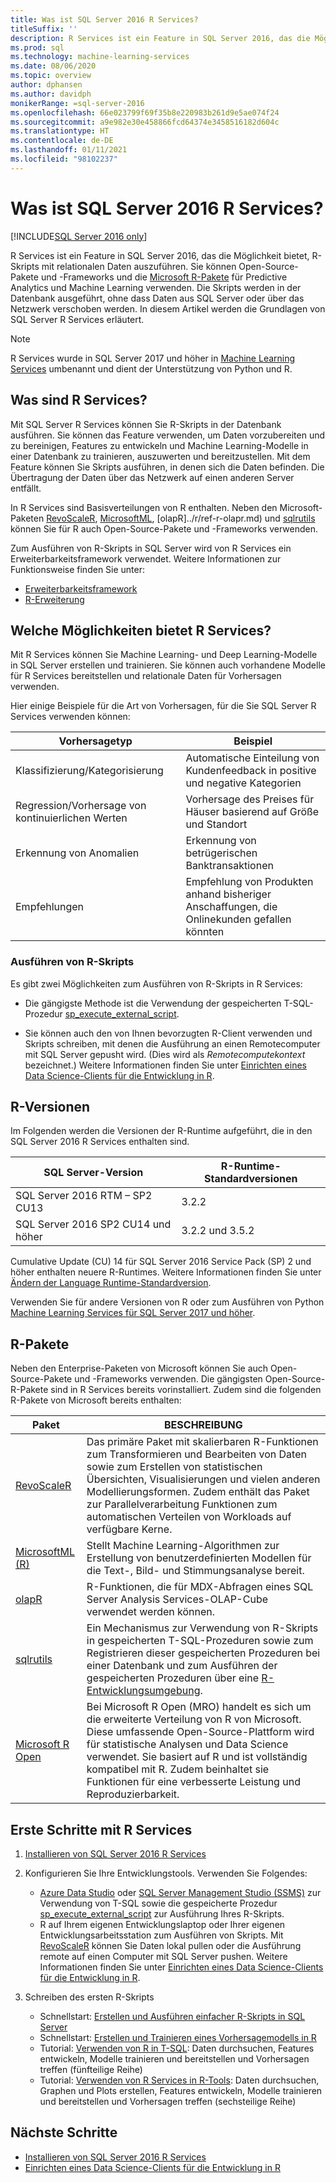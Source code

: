```yaml
---
title: Was ist SQL Server 2016 R Services?
titleSuffix: ''
description: R Services ist ein Feature in SQL Server 2016, das die Möglichkeit bietet, R-Skripts mit relationalen Daten auszuführen. Sie können Open-Source-Pakete und -Frameworks und die Microsoft R-Pakete für Predictive Analytics und Machine Learning verwenden. Die Skripts werden in der Datenbank ausgeführt, ohne dass Daten aus SQL Server oder über das Netzwerk verschoben werden. In diesem Artikel werden die Grundlagen von SQL Server R Services erläutert.
ms.prod: sql
ms.technology: machine-learning-services
ms.date: 08/06/2020
ms.topic: overview
author: dphansen
ms.author: davidph
monikerRange: =sql-server-2016
ms.openlocfilehash: 66e023799f69f35b8e220983b261d9e5ae074f24
ms.sourcegitcommit: a9e982e30e458866fcd64374e3458516182d604c
ms.translationtype: HT
ms.contentlocale: de-DE
ms.lasthandoff: 01/11/2021
ms.locfileid: "98102237"
---
```

# <a name="what-is-sql-server-2016-r-services"></a>Was ist SQL Server 2016 R Services?

[!INCLUDE[SQL Server 2016 only](../../includes/applies-to-version/sqlserver2016-only.md)]

R Services ist ein Feature in SQL Server 2016, das die Möglichkeit bietet, R-Skripts mit relationalen Daten auszuführen. Sie können Open-Source-Pakete und -Frameworks und die [Microsoft R-Pakete](#packages) für Predictive Analytics und Machine Learning verwenden. Die Skripts werden in der Datenbank ausgeführt, ohne dass Daten aus SQL Server oder über das Netzwerk verschoben werden. In diesem Artikel werden die Grundlagen von SQL Server R Services erläutert.

> [!Note]
> R Services wurde in SQL Server 2017 und höher in [Machine Learning Services](../sql-server-machine-learning-services.md) umbenannt und dient der Unterstützung von Python und R.

## <a name="what-is-r-services"></a>Was sind R Services?

Mit SQL Server R Services können Sie R-Skripts in der Datenbank ausführen. Sie können das Feature verwenden, um Daten vorzubereiten und zu bereinigen, Features zu entwickeln und Machine Learning-Modelle in einer Datenbank zu trainieren, auszuwerten und bereitzustellen. Mit dem Feature können Sie Skripts ausführen, in denen sich die Daten befinden. Die Übertragung der Daten über das Netzwerk auf einen anderen Server entfällt.

In R Services sind Basisverteilungen von R enthalten. Neben den Microsoft-Paketen [RevoScaleR](../r/ref-r-revoscaler.md), [MicrosoftML](../r/ref-r-microsoftml.md), [olapR]../r/ref-r-olapr.md) und [sqlrutils](../r/ref-r-sqlrutils.md) können Sie für R auch Open-Source-Pakete und -Frameworks verwenden.

Zum Ausführen von R-Skripts in SQL Server wird von R Services ein Erweiterbarkeitsframework verwendet. Weitere Informationen zur Funktionsweise finden Sie unter:

+ [Erweiterbarkeitsframework](../concepts/extensibility-framework.md)
+ [R-Erweiterung](../concepts/extension-r.md)

## <a name="what-can-i-do-with-r-services"></a>Welche Möglichkeiten bietet R Services?

Mit R Services können Sie Machine Learning- und Deep Learning-Modelle in SQL Server erstellen und trainieren. Sie können auch vorhandene Modelle für R Services bereitstellen und relationale Daten für Vorhersagen verwenden.

Hier einige Beispiele für die Art von Vorhersagen, für die Sie SQL Server R Services verwenden können:

|Vorhersagetyp|Beispiel|
|-|-|
|Klassifizierung/Kategorisierung|Automatische Einteilung von Kundenfeedback in positive und negative Kategorien|
|Regression/Vorhersage von kontinuierlichen Werten|Vorhersage des Preises für Häuser basierend auf Größe und Standort|
|Erkennung von Anomalien|Erkennung von betrügerischen Banktransaktionen |
|Empfehlungen|Empfehlung von Produkten anhand bisheriger Anschaffungen, die Onlinekunden gefallen könnten|

### <a name="how-to-execute-r-scripts"></a>Ausführen von R-Skripts

Es gibt zwei Möglichkeiten zum Ausführen von R-Skripts in R Services:

+ Die gängigste Methode ist die Verwendung der gespeicherten T-SQL-Prozedur [sp_execute_external_script](../../relational-databases/system-stored-procedures/sp-execute-external-script-transact-sql.md).

+ Sie können auch den von Ihnen bevorzugten R-Client verwenden und Skripts schreiben, mit denen die Ausführung an einen Remotecomputer mit SQL Server gepusht wird. (Dies wird als *Remotecomputekontext* bezeichnet.) Weitere Informationen finden Sie unter [Einrichten eines Data Science-Clients für die Entwicklung in R](../r/set-up-a-data-science-client.md).

<a name="version"></a>

## <a name="r-versions"></a>R-Versionen

Im Folgenden werden die Versionen der R-Runtime aufgeführt, die in den SQL Server 2016 R Services enthalten sind.

SQL Server-Version | R-Runtime-Standardversionen |
|-|-|
| SQL Server 2016 RTM – SP2 CU13 | 3.2.2 |
| SQL Server 2016 SP2 CU14 und höher | 3.2.2 und 3.5.2 |

Cumulative Update (CU) 14 für SQL Server 2016 Service Pack (SP) 2 und höher enthalten neuere R-Runtimes. Weitere Informationen finden Sie unter [Ändern der Language Runtime-Standardversion](../install/change-default-language-runtime-version.md).

Verwenden Sie für andere Versionen von R oder zum Ausführen von Python [Machine Learning Services für SQL Server 2017 und höher](../sql-server-machine-learning-services.md).

<a name="packages"></a>

## <a name="r-packages"></a>R-Pakete

Neben den Enterprise-Paketen von Microsoft können Sie auch Open-Source-Pakete und -Frameworks verwenden. Die gängigsten Open-Source-R-Pakete sind in R Services bereits vorinstalliert. Zudem sind die folgenden R-Pakete von Microsoft bereits enthalten:

| Paket | BESCHREIBUNG |
|-|-|
| [RevoScaleR](../r/ref-r-revoscaler.md) | Das primäre Paket mit skalierbaren R-Funktionen zum Transformieren und Bearbeiten von Daten sowie zum Erstellen von statistischen Übersichten, Visualisierungen und vielen anderen Modellierungsformen. Zudem enthält das Paket zur Parallelverarbeitung Funktionen zum automatischen Verteilen von Workloads auf verfügbare Kerne. |
| [MicrosoftML (R)](../r/ref-r-microsoftml.md) | Stellt Machine Learning-Algorithmen zur Erstellung von benutzerdefinierten Modellen für die Text-, Bild- und Stimmungsanalyse bereit. |
| [olapR](../r/ref-r-olapr.md) | R-Funktionen, die für MDX-Abfragen eines SQL Server Analysis Services-OLAP-Cube verwendet werden können. |
| [sqlrutils](../r/ref-r-sqlrutils.md) | Ein Mechanismus zur Verwendung von R-Skripts in gespeicherten T-SQL-Prozeduren sowie zum Registrieren dieser gespeicherten Prozeduren bei einer Datenbank und zum Ausführen der gespeicherten Prozeduren über eine [R-Entwicklungsumgebung](../r/set-up-a-data-science-client.md). |
| [Microsoft R Open](https://mran.microsoft.com/rro) | Bei Microsoft R Open (MRO) handelt es sich um die erweiterte Verteilung von R von Microsoft. Diese umfassende Open-Source-Plattform wird für statistische Analysen und Data Science verwendet. Sie basiert auf R und ist vollständig kompatibel mit R. Zudem beinhaltet sie Funktionen für eine verbesserte Leistung und Reproduzierbarkeit. |

## <a name="how-do-i-get-started-with-rservices"></a>Erste Schritte mit R Services

1. [Installieren von SQL Server 2016 R Services](../install/sql-r-services-windows-install.md)

1. Konfigurieren Sie Ihre Entwicklungstools. Verwenden Sie Folgendes:

    + [Azure Data Studio](../../azure-data-studio/what-is-azure-data-studio.md) oder [SQL Server Management Studio (SSMS)](../../ssms/sql-server-management-studio-ssms.md) zur Verwendung von T-SQL sowie die gespeicherte Prozedur [sp_execute_external_script](../../relational-databases/system-stored-procedures/sp-execute-external-script-transact-sql.md) zur Ausführung Ihres R-Skripts.
    + R auf Ihrem eigenen Entwicklungslaptop oder Ihrer eigenen Entwicklungsarbeitsstation zum Ausführen von Skripts. Mit [RevoScaleR](../r/ref-r-revoscaler.md) können Sie Daten lokal pullen oder die Ausführung remote auf einen Computer mit SQL Server pushen. Weitere Informationen finden Sie unter [Einrichten eines Data Science-Clients für die Entwicklung in R](../r/set-up-a-data-science-client.md).

1. Schreiben des ersten R-Skripts

    + Schnellstart: [Erstellen und Ausführen einfacher R-Skripts in SQL Server](../tutorials/quickstart-r-create-script.md)
    + Schnellstart: [Erstellen und Trainieren eines Vorhersagemodells in R](../tutorials/quickstart-r-train-score-model.md)
    + Tutorial: [Verwenden von R in T-SQL](../tutorials/r-taxi-classification-introduction.md): Daten durchsuchen, Features entwickeln, Modelle trainieren und bereitstellen und Vorhersagen treffen (fünfteilige Reihe)
    + Tutorial: [Verwenden von R Services in R-Tools](../tutorials/walkthrough-data-science-end-to-end-walkthrough.md): Daten durchsuchen, Graphen und Plots erstellen, Features entwickeln, Modelle trainieren und bereitstellen und Vorhersagen treffen (sechsteilige Reihe)

## <a name="next-steps"></a>Nächste Schritte

+ [Installieren von SQL Server 2016 R Services](../install/sql-r-services-windows-install.md)
+ [Einrichten eines Data Science-Clients für die Entwicklung in R](../r/set-up-a-data-science-client.md)